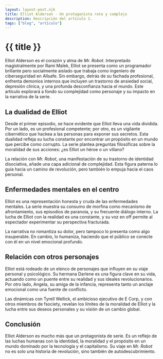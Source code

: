 ```yaml
---
layout: layout-post.njk
title: Elliot Alderson - Un protagonista roto y complejo
description: Descripción del artículo 1.
tags: ["blog", "artículo"]
---
```


# {{ title }}

Elliot Alderson es el corazón y alma de *Mr. Robot*. Interpretado magistralmente por Rami Malek, Elliot se presenta como un programador brillante pero socialmente aislado que trabaja como ingeniero de ciberseguridad en Allsafe. Sin embargo, detrás de su fachada profesional, enfrenta demonios internos que incluyen un trastorno de ansiedad social, depresión clínica, y una profunda desconfianza hacia el mundo. Este artículo explorará a fondo su complejidad como personaje y su impacto en la narrativa de la serie.

## La dualidad de Elliot

Desde el primer episodio, se hace evidente que Elliot lleva una vida dividida. Por un lado, es un profesional competente; por otro, es un vigilante cibernético que hackea a las personas para exponer sus secretos. Esta dualidad refleja su lucha constante por encontrar un propósito en un mundo que percibe como corrupto. La serie plantea preguntas filosóficas sobre la moralidad de sus acciones: ¿es Elliot un héroe o un villano?

La relación con *Mr. Robot*, una manifestación de su trastorno de identidad disociativa, añade una capa adicional de complejidad. Esta figura paterna lo guía hacia un camino de revolución, pero también lo empuja hacia el caos personal.

## Enfermedades mentales en el centro

Elliot es una representación honesta y cruda de las enfermedades mentales. La serie muestra su consumo de morfina como mecanismo de afrontamiento, sus episodios de paranoia, y su frecuente diálogo interno. La lucha de Elliot con la realidad es una constante, y su voz en off permite al espectador experimentar su perspectiva fracturada.

La narrativa no romantiza su dolor, pero tampoco lo presenta como algo insuperable. En cambio, lo humaniza, haciendo que el público se conecte con él en un nivel emocional profundo.

## Relación con otros personajes

Elliot está rodeado de un elenco de personajes que influyen en su viaje personal y psicológico. Su hermana Darlene es una figura clave en su vida, actuando como un puente entre su realidad y sus ideales revolucionarios. Por otro lado, Angela, su amiga de la infancia, representa tanto un anclaje emocional como una fuente de conflicto.

Las dinámicas con Tyrell Wellick, el ambicioso ejecutivo de E Corp, y con otros miembros de fsociety, revelan los límites de la moralidad de Elliot y la lucha entre sus deseos personales y su visión de un cambio global.

## Conclusión

Elliot Alderson es mucho más que un protagonista de serie. Es un reflejo de las luchas humanas con la identidad, la moralidad y el propósito en un mundo dominado por la tecnología y el capitalismo. Su viaje en *Mr. Robot* no es solo una historia de revolución, sino también de autodescubrimiento.

